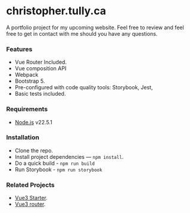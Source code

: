 # christopher.tully.ca

A portfolio project for my upcoming website. Feel free to review and feel free to get in contact with me should you have any questions.

### Features

- Vue Router Included.
- Vue composition API
- Webpack
- Bootstrap 5.
- Pre-configured with code quality tools: Storybook, Jest,
- Basic tests included.

### Requirements

- [Node.js](https://nodejs.org/) v22.5.1

### Installation

- Clone the repo.
- Install project dependencies — `npm install`.
- Do a quick build - `npm run build`
- Run Storybook - `npm run storybook`

### Related Projects

- [Vue3 Starter](https://vuejs.org/).
- [Vue3 router](https://v3.router.vuejs.org/).
